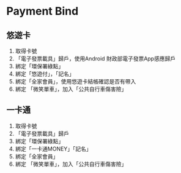 # Payment Bind



## 悠遊卡

1. 取得卡號
2. 「電子發票載具」歸戶，使用Android 財政部電子發票App感應歸戶
3. 綁定「環保署綠點」
4. 綁定「悠遊付」，「記名」
5. 綁定「全家會員」，使用悠遊卡結帳確認是否有帶入
7. 綁定 「微笑單車」，加入「公共自行車傷害險」

## 一卡通

1. 取得卡號
2. 「電子發票載具」歸戶
3. 綁定「環保署綠點」
4. 綁定「一卡通MONEY」「記名」
5. 綁定「全家會員」
6. 綁定 「微笑單車」，加入「公共自行車傷害險」